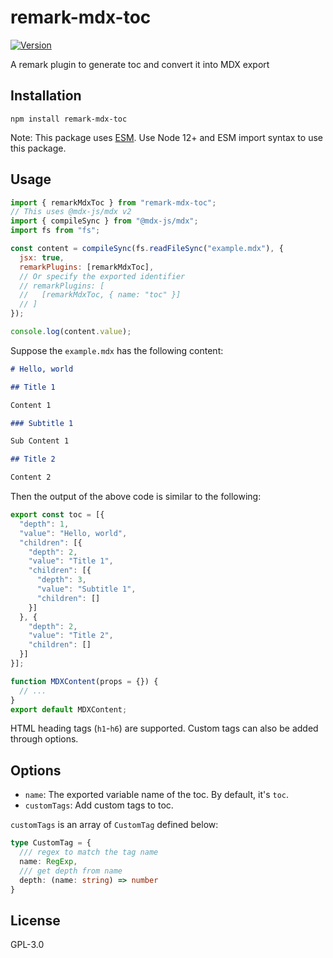 # remark-mdx-toc

[![Version](https://img.shields.io/npm/v/remark-mdx-toc.svg)](https://npmjs.org/package/remark-mdx-toc)

A remark plugin to generate toc and convert it into MDX export

## Installation

```
npm install remark-mdx-toc
```

Note: This package uses [ESM](https://gist.github.com/sindresorhus/a39789f98801d908bbc7ff3ecc99d99c).
Use Node 12+ and ESM import syntax to use this package.

## Usage

```js
import { remarkMdxToc } from "remark-mdx-toc";
// This uses @mdx-js/mdx v2
import { compileSync } from "@mdx-js/mdx";
import fs from "fs";

const content = compileSync(fs.readFileSync("example.mdx"), {
  jsx: true,
  remarkPlugins: [remarkMdxToc],
  // Or specify the exported identifier
  // remarkPlugins: [
  //   [remarkMdxToc, { name: "toc" }]
  // ]
});

console.log(content.value);
```

Suppose the `example.mdx` has the following content:

```md
# Hello, world

## Title 1

Content 1

### Subtitle 1

Sub Content 1

## Title 2

Content 2
```

Then the output of the above code is similar to the following:

```jsx
export const toc = [{
  "depth": 1,
  "value": "Hello, world",
  "children": [{
    "depth": 2,
    "value": "Title 1",
    "children": [{
      "depth": 3,
      "value": "Subtitle 1",
      "children": []
    }]
  }, {
    "depth": 2,
    "value": "Title 2",
    "children": []
  }]
}];

function MDXContent(props = {}) {
  // ...
}
export default MDXContent;
```


HTML heading tags (`h1`-`h6`) are supported.
Custom tags can also be added through options.

## Options

* `name`: The exported variable name of the toc. By default, it's `toc`.
* `customTags`: Add custom tags to toc.

`customTags` is an array of `CustomTag` defined below:

```ts
type CustomTag = {
  /// regex to match the tag name
  name: RegExp,
  /// get depth from name
  depth: (name: string) => number
}
```


## License

GPL-3.0
